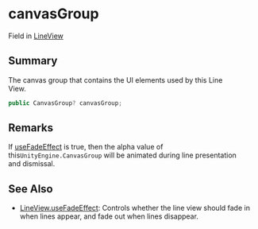 # canvasGroup

Field in [LineView](yarn.unity.legacy.lineview.md)

## Summary

The canvas group that contains the UI elements used by this Line\
View.

```csharp
public CanvasGroup? canvasGroup;
```

## Remarks

If [useFadeEffect](yarn.unity.legacy.lineview.usefadeeffect.md) is true, then the alpha value of this`UnityEngine.CanvasGroup` will be animated during line presentation\
and dismissal.

## See Also

* [LineView.useFadeEffect](yarn.unity.legacy.lineview.usefadeeffect.md): Controls whether the line view should fade in when lines appear, and fade out when lines disappear.
